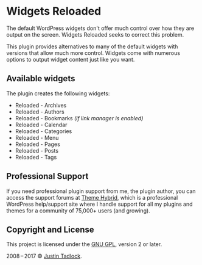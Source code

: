 # Widgets Reloaded

The default WordPress widgets don't offer much control over how they are output on the screen.  Widgets Reloaded seeks to correct this problem.

This plugin provides alternatives to many of the default widgets with versions that allow much more control.  Widgets come with numerous options to output widget content just like you want.

## Available widgets

The plugin creates the following widgets:

* Reloaded - Archives
* Reloaded - Authors
* Reloaded - Bookmarks _(if link manager is enabled)_
* Reloaded - Calendar
* Reloaded - Categories
* Reloaded - Menu
* Reloaded - Pages
* Reloaded - Posts
* Reloaded - Tags

## Professional Support

If you need professional plugin support from me, the plugin author, you can access the support forums at [Theme Hybrid](https://themehybrid.com/support), which is a professional WordPress help/support site where I handle support for all my plugins and themes for a community of 75,000+ users (and growing).

## Copyright and License

This project is licensed under the [GNU GPL](http://www.gnu.org/licenses/old-licenses/gpl-2.0.html), version 2 or later.

2008&thinsp;&ndash;&thinsp;2017 &copy; [Justin Tadlock](http://justintadlock.com).
